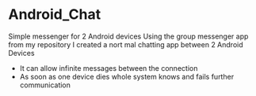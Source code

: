 # Android_Chat
Simple messenger for 2 Android devices 
Using the group messenger app from my repository I created a nort mal chatting app between 2 Android Devices
- It can allow infinite messages between the connection
- As soon as one device dies whole system knows and fails further communication
